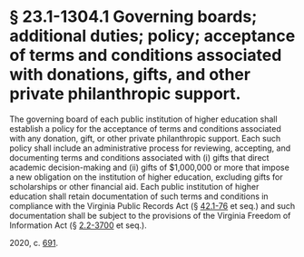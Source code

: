 # § 23.1-1304.1 Governing boards; additional duties; policy; acceptance of terms and conditions associated with donations, gifts, and other private philanthropic support.

<p>The governing board of each public institution of higher education shall establish a policy for the acceptance of terms and conditions associated with any donation, gift, or other private philanthropic support. Each such policy shall include an administrative process for reviewing, accepting, and documenting terms and conditions associated with (i) gifts that direct academic decision-making and (ii) gifts of $1,000,000 or more that impose a new obligation on the institution of higher education, excluding gifts for scholarships or other financial aid. Each public institution of higher education shall retain documentation of such terms and conditions in compliance with the Virginia Public Records Act (§ <a href='/vacode/42.1-76/'>42.1-76</a> et seq.) and such documentation shall be subject to the provisions of the Virginia Freedom of Information Act (§ <a href='/vacode/2.2-3700/'>2.2-3700</a> et seq.).</p><p>2020, c. <a href='http://lis.virginia.gov/cgi-bin/legp604.exe?201+ful+CHAP0691'>691</a>.</p>